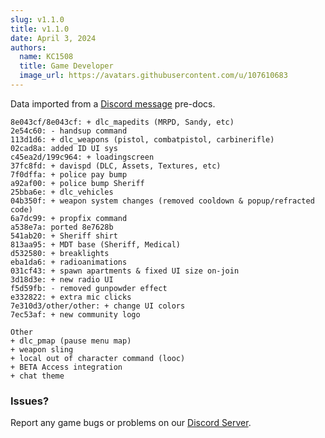 ```yaml
---
slug: v1.1.0
title: v1.1.0
date: April 3, 2024
authors:
  name: KC1508
  title: Game Developer
  image_url: https://avatars.githubusercontent.com/u/107610683
---
```


<head>
  <title>Backlot - v1.1.0</title>
</head>

Data imported from a [Discord message](https://discord.com/channels/1220214123954966548/1220219265681068053/1225163804715782186) pre-docs.
```
8e043cf/8e043cf: + dlc_mapedits (MRPD, Sandy, etc)
2e54c60: - handsup command
113d1d6: + dlc_weapons (pistol, combatpistol, carbinerifle)
02cad8a: added ID UI sys
c45ea2d/199c964: + loadingscreen
37fc8fd: + davispd (DLC, Assets, Textures, etc)
7f0dffa: + police pay bump
a92af00: + police bump Sheriff
25bba6e: + dlc_vehicles
04b350f: + weapon system changes (removed cooldown & popup/refracted code)
6a7dc99: + propfix command
a538e7a: ported 8e7628b
541ab20: + Sheriff shirt
813aa95: + MDT base (Sheriff, Medical)
d532580: + breaklights
eba1da6: + radioanimations
031cf43: + spawn apartments & fixed UI size on-join
3d18d3e: + new radio UI
f5d59fb: - removed gunpowder effect
e332822: + extra mic clicks
7e310d3/other/other: + change UI colors
7ec53af: + new community logo

Other 
+ dlc_pmap (pause menu map)
+ weapon sling
+ local out of character command (looc)
+ BETA Access integration
+ chat theme
```

<!--truncate-->

### Issues? 
Report any game bugs or problems on our [Discord Server](https://backlot.city/discord).